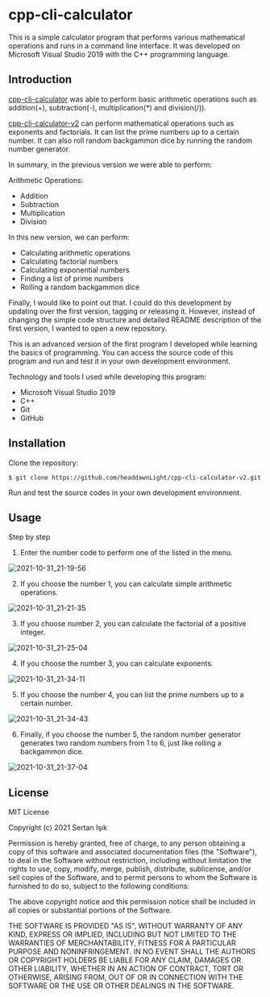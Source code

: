 # cpp-cli-calculator

This is a simple calculator program that performs various mathematical operations and runs in a command line interface. It was developed on Microsoft Visual Studio 2019 with the C++ programming language.

## Introduction

[cpp-cli-calculator](https://github.com/headdawnLight/cpp-cli-calculator.git) was able to perform basic arithmetic operations such as addition(+), subtraction(-), multiplication(*) and division(/)).

[cpp-cli-calculator-v2](https://github.com/headdawnLight/cpp-cli-calculator-v2.git) can perform mathematical operations such as exponents and factorials. It can list the prime numbers up to a certain number. It can also roll random backgammon dice by running the random number generator.

In summary, in the previous version we were able to perform:

Arithmetic Operations:
- Addition
- Subtraction
- Multiplication
- Division

In this new version, we can perform:

- Calculating arithmetic operations
- Calculating factorial numbers
- Calculating exponential numbers
- Finding a list of prime numbers
- Rolling a random backgammon dice

Finally, I would like to point out that. I could do this development by updating over the first version, tagging or releasing it. However, instead of changing the simple code structure and detailed README description of the first version, I wanted to open a new repository.

This is an advanced version of the first program I developed while learning the basics of programming. You can access the source code of this program and run and test it in your own development environment.

Technology and tools I used while developing this program:

- Microsoft Visual Studio 2019
- C++
- Git
- GitHub

## Installation

Clone the repository:

    $ git clone https://github.com/headdawnLight/cpp-cli-calculator-v2.git
    
Run and test the source codes in your own development environment. 

## Usage

Step by step

1. Enter the number code to perform one of the listed in the menu.

![2021-10-31_21-19-56](https://user-images.githubusercontent.com/82842186/140261583-6dd523cd-8bd2-4c73-8ba2-32f1ca5cb2e8.png)

2. If you choose the number 1, you can calculate simple arithmetic operations.

![2021-10-31_21-21-35](https://user-images.githubusercontent.com/82842186/140261604-1de026e7-ae1e-40a5-822a-2984d5a512f4.png)

3. If you choose number 2, you can calculate the factorial of a positive integer.

![2021-10-31_21-25-04](https://user-images.githubusercontent.com/82842186/140261648-b75d0d81-cfb1-4dc1-9c5f-c74c42216aec.png)

4. If you choose the number 3, you can calculate exponents.

![2021-10-31_21-34-11](https://user-images.githubusercontent.com/82842186/140261675-e0fea7ca-5fd8-405e-8339-685fb9eae207.png)

5. If you choose the number 4, you can list the prime numbers up to a certain number.

![2021-10-31_21-34-43](https://user-images.githubusercontent.com/82842186/140261704-ccb3b6ae-8ad1-4b2f-99bd-056053111f82.png)

6. Finally, if you choose the number 5, the random number generator generates two random numbers from 1 to 6, just like rolling a backgammon dice.

![2021-10-31_21-37-04](https://user-images.githubusercontent.com/82842186/140261717-63aa159f-c8f7-4cb4-9336-eb46b58dd6e6.png)

## License

MIT License

Copyright (c) 2021 Sertan Işık

Permission is hereby granted, free of charge, to any person obtaining a copy
of this software and associated documentation files (the "Software"), to deal
in the Software without restriction, including without limitation the rights
to use, copy, modify, merge, publish, distribute, sublicense, and/or sell
copies of the Software, and to permit persons to whom the Software is
furnished to do so, subject to the following conditions:

The above copyright notice and this permission notice shall be included in all
copies or substantial portions of the Software.

THE SOFTWARE IS PROVIDED "AS IS", WITHOUT WARRANTY OF ANY KIND, EXPRESS OR
IMPLIED, INCLUDING BUT NOT LIMITED TO THE WARRANTIES OF MERCHANTABILITY,
FITNESS FOR A PARTICULAR PURPOSE AND NONINFRINGEMENT. IN NO EVENT SHALL THE
AUTHORS OR COPYRIGHT HOLDERS BE LIABLE FOR ANY CLAIM, DAMAGES OR OTHER
LIABILITY, WHETHER IN AN ACTION OF CONTRACT, TORT OR OTHERWISE, ARISING FROM,
OUT OF OR IN CONNECTION WITH THE SOFTWARE OR THE USE OR OTHER DEALINGS IN THE
SOFTWARE.
